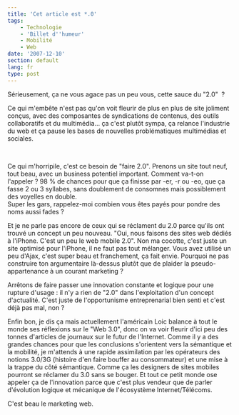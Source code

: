 ```yaml
---
title: 'Cet article est *.0'
tags:
    - Technologie
    - 'Billet d''humeur'
    - Mobilité
    - Web
date: '2007-12-10'
section: default
lang: fr
type: post
---
```


S&#233;rieusement, &#231;a ne vous agace pas un peu vous, cette sauce du &quot;2.0&quot;&#160;&nbsp;?</p>

Ce qui m'emb&#234;te n'est pas qu'on voit fleurir de plus en plus de site joliment con&#231;us, avec des composantes de syndications de contenus, des outils collaboratifs et du multim&#233;dia… &#231;a c'est plut&#244;t sympa, &#231;a relance l'industrie du web et &#231;a pause les bases de nouvelles probl&#233;matiques multim&#233;dias et sociales.

&#160; 

Ce qui m'horripile, c'est ce besoin de &quot;faire 2.0&quot;. Prenons un site tout neuf, tout beau, avec un business potentiel important. Comment va-t-on l'appeler&nbsp;? 98 % de chances pour que &#231;a finisse par -er, -r ou -eo, que &#231;a fasse 2 ou 3 syllabes, sans doublement de consomnes mais possiblement des voyelles en double.    
Super les gars, rappelez-moi combien vous &#234;tes pay&#233;s pour pondre des noms aussi fades&nbsp;?

Et je ne parle pas encore de ceux qui se r&#233;clament du 2.0 parce qu'ils ont trouv&#233; un concept un peu nouveau. &quot;Oui, nous faisons des sites web d&#233;di&#233;s &#224; l'iPhone. C'est un peu le web mobile 2.0&quot;. Non ma cocotte, c'est juste un site optimis&#233; pour l'iPhone, il ne faut pas tout m&#233;langer. Vous avez utilis&#233; un peu d'Ajax, c'est super beau et franchement, &#231;a fait envie. Pourquoi ne pas construire ton argumentaire l&#224;-dessus plut&#244;t que de plaider la pseudo-appartenance &#224; un courant marketing&nbsp;?

Arr&#234;tons de faire passer une innovation constante et logique pour une rupture d'usage&nbsp;: il n'y a rien de &quot;2.0&quot; dans l'exploitation d'un concept d'actualit&#233;. C'est juste de l'opportunisme entreprenarial bien senti et c'est d&#233;j&#224; pas mal, non&nbsp;?

Enfin bon, je dis &#231;a mais actuellement l'am&#233;ricain Loic balance &#224; tout le monde ses r&#233;flexions sur le &quot;Web 3.0&quot;, donc on va voir fleurir d'ici peu des tonnes d'articles de journaux sur le futur de l'Internet. Comme il y a des grandes chances pour que les conclusions s'orientent vers la s&#233;mantique et la mobilit&#233;, je m'attends &#224; une rapide assimilation par les op&#233;rateurs des notions 3.0/3G (histoire d'en faire bouffer au consommateur) et une mise &#224; la trappe du c&#244;t&#233; s&#233;mantique. Comme &#231;a les designers de sites mobiles pourront se r&#233;clamer du 3.0 sans se bouger. Et tout ce petit monde ose appeler &#231;a de l'innovation parce que c'est plus vendeur que de parler d'&#233;volution logique et m&#233;canique de l'&#233;cosyst&#232;me Internet/T&#233;l&#233;coms.

C'est beau le marketing web.
